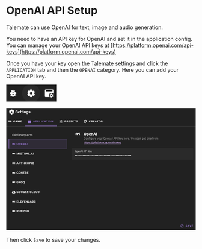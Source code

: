 # OpenAI API Setup

Talemate can use OpenAI for text, image and audio generation.

You need to have an API key for OpenAI and set it in the application config. You can manage your OpenAI API keys at [https://platform.openai.com/api-keys](https://platform.openai.com/api-keys)

Once you have your key open the Talemate settings and click the `APPLICATION` tab and then the `OPENAI` category. Here you can add your OpenAI API key.

![Open settings](/img/0.26.0/open-settings.png)

![Set OpenAI Api Key](/img/0.26.0/openai-settings.png)

Then click `Save` to save your changes.